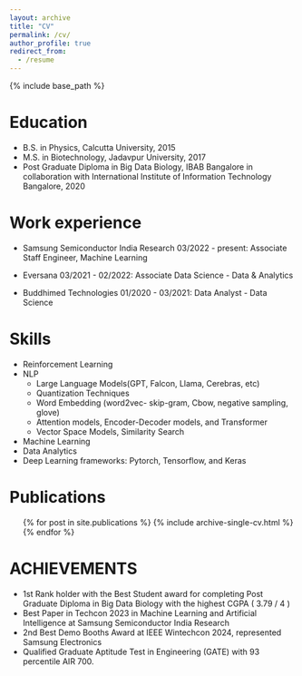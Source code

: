 ```yaml
---
layout: archive
title: "CV"
permalink: /cv/
author_profile: true
redirect_from:
  - /resume
---
```


{% include base_path %}

Education
======
* B.S. in Physics, Calcutta University, 2015
* M.S. in Biotechnology, Jadavpur University, 2017
* Post Graduate Diploma in Big Data Biology, IBAB Bangalore in collaboration with International Institute of Information Technology Bangalore, 2020

Work experience
======

* Samsung Semiconductor India Research 03/2022 - present: Associate Staff Engineer, Machine Learning

* Eversana 03/2021 - 02/2022: Associate Data Science - Data & Analytics
 
* Buddhimed Technologies 01/2020 - 03/2021: Data Analyst - Data Science
 
  
Skills
======
* Reinforcement Learning
* NLP
  * Large Language Models(GPT, Falcon, Llama, Cerebras, etc)
  * Quantization Techniques
  * Word Embedding (word2vec- skip-gram, Cbow, negative sampling, glove)
  * Attention models, Encoder-Decoder models, and Transformer
  * Vector Space Models, Similarity Search
* Machine Learning
* Data Analytics
* Deep Learning frameworks: Pytorch, Tensorflow, and Keras

Publications
======
  <ul>{% for post in site.publications %}
    {% include archive-single-cv.html %}
  {% endfor %}</ul>
  
ACHIEVEMENTS
======
* 1st Rank holder with the Best Student award for completing Post Graduate Diploma in Big Data Biology with the highest CGPA ( 3.79 / 4 )
* Best Paper in Techcon 2023 in Machine Learning and Artificial Intelligence at Samsung Semiconductor India Research
* 2nd Best Demo Booths Award at IEEE Wintechcon 2024, represented Samsung Electronics
* Qualified Graduate Aptitude Test in Engineering (GATE) with 93 percentile AIR 700.

  
